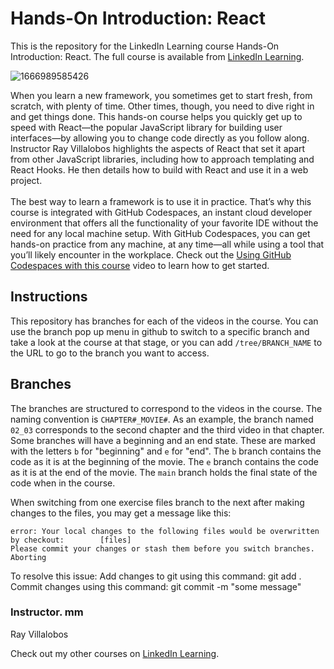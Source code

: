 # Hands-On Introduction: React

This is the repository for the LinkedIn Learning course Hands-On Introduction: React. The full course is available from [LinkedIn Learning][lil-course-url].

![1666989585426](https://user-images.githubusercontent.com/25848438/200747140-294450cb-2309-4fd5-a8de-30feca3cc60f.jpeg)

When you learn a new framework, you sometimes get to start fresh, from scratch, with plenty of time. Other times, though, you need to dive right in and get things done. This hands-on course helps you quickly get up to speed with React—the popular JavaScript library for building user interfaces—by allowing you to change code directly as you follow along. Instructor Ray Villalobos highlights the aspects of React that set it apart from other JavaScript libraries, including how to approach templating and React Hooks. He then details how to build with React and use it in a web project.<br><br>The best way to learn a framework is to use it in practice. That’s why this course is integrated with GitHub Codespaces, an instant cloud developer environment that offers all the functionality of your favorite IDE without the need for any local machine setup. With GitHub Codespaces, you can get hands-on practice from any machine, at any time—all while using a tool that you’ll likely encounter in the workplace. Check out the [Using GitHub Codespaces with this course][gcs-video-url] video to learn how to get started.

## Instructions

This repository has branches for each of the videos in the course. You can use the branch pop up menu in github to switch to a specific branch and take a look at the course at that stage, or you can add `/tree/BRANCH_NAME` to the URL to go to the branch you want to access.

## Branches

The branches are structured to correspond to the videos in the course. The naming convention is `CHAPTER#_MOVIE#`. As an example, the branch named `02_03` corresponds to the second chapter and the third video in that chapter.
Some branches will have a beginning and an end state. These are marked with the letters `b` for "beginning" and `e` for "end". The `b` branch contains the code as it is at the beginning of the movie. The `e` branch contains the code as it is at the end of the movie. The `main` branch holds the final state of the code when in the course.

When switching from one exercise files branch to the next after making changes to the files, you may get a message like this:

    error: Your local changes to the following files would be overwritten by checkout:        [files]
    Please commit your changes or stash them before you switch branches.
    Aborting

To resolve this issue:
Add changes to git using this command: git add .
Commit changes using this command: git commit -m "some message"

### Instructor. mm

Ray Villalobos

Check out my other courses on [LinkedIn Learning](https://www.linkedin.com/learning/instructors/ray-villalobos).

[lil-course-url]: https://www.linkedin.com/learning/hands-on-introduction-react
[gcs-video-url]: https://www.linkedin.com/learning/hands-on-introduction-react/using-github-codespaces-with-this-course
